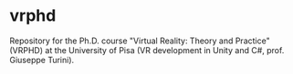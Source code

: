 # vrphd
Repository for the Ph.D. course "Virtual Reality: Theory and Practice" (VRPHD) at the University of Pisa (VR development in Unity and C#, prof. Giuseppe Turini).
